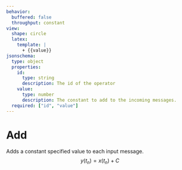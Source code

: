 ```yaml
---
behavior:
  buffered: false
  throughput: constant
view:
  shape: circle
  latex:
    template: |
      + {{value}}
jsonschema:
  type: object
  properties:
    id:
      type: string
      description: The id of the operator
    value:
      type: number
      description: The constant to add to the incoming messages.
  required: ["id", "value"]
---
```


# Add

Adds a constant specified value to each input message.
$$y(t_n)= x(t_n) + C$$
